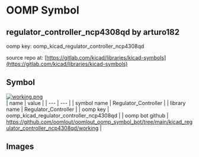 # OOMP Symbol  
## regulator_controller_ncp4308qd  by arturo182  
  
oomp key: oomp_kicad_regulator_controller_ncp4308qd  
  
source repo at: [https://gitlab.com/kicad/libraries/kicad-symbols](https://gitlab.com/kicad/libraries/kicad-symbols)  
## Symbol  
  
[![working.png](working_600.png)](working.png)  
| name | value | 
| --- | --- | 
| symbol name | Regulator_Controller | 
| library name | Regulator_Controller | 
| oomp key | oomp_kicad_regulator_controller_ncp4308qd | 
| oomp bot github | https://github.com/oomlout/oomlout_oomp_symbol_bot/tree/main/kicad_regulator_controller_ncp4308qd/working | 
## Images  
